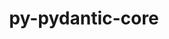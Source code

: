 ---
title: "py-pydantic-core"
layout: cache
categories: [package, develop]
meta: {"compilers": ["apple-clang@=16.0.0", "gcc@=13.2.0"], "num_specs": 15, "num_specs_by_stack": {"ml-darwin-aarch64-mps": 3, "ml-linux-aarch64-cpu": 6, "ml-linux-aarch64-cuda": 6, "ml-linux-x86_64-cpu": 6, "ml-linux-x86_64-cuda": 6, "root": 15}, "oss": ["sequoia", "ubuntu24.04"], "platforms": ["darwin", "linux"], "stacks": ["ml-darwin-aarch64-mps", "ml-linux-aarch64-cpu", "ml-linux-aarch64-cuda", "ml-linux-x86_64-cpu", "ml-linux-x86_64-cuda", "root"], "targets": ["aarch64", "x86_64_v3"], "versions": ["2.27.1"]}
spec_details: [{"compiler": "gcc@=13.2.0", "hash": "2aiasyhszid6rksptzxmcp4vw3rifcks", "os": "ubuntu24.04", "platform": "linux", "size": "-", "stacks": ["ml-linux-aarch64-cpu", "ml-linux-aarch64-cuda", "root"], "target": "aarch64", "variants": ["build_system=python_pip"], "versions": ["2.27.1"]}, {"compiler": "gcc@=13.2.0", "hash": "6dm2f264cs77hkszgr6xxkxqoauu4jit", "os": "ubuntu24.04", "platform": "linux", "size": "-", "stacks": ["ml-linux-x86_64-cpu", "ml-linux-x86_64-cuda", "root"], "target": "x86_64_v3", "variants": ["build_system=python_pip"], "versions": ["2.27.1"]}, {"compiler": "gcc@=13.2.0", "hash": "dewjbqxj2mbbe3o5ctlfuijpi6rpn7ec", "os": "ubuntu24.04", "platform": "linux", "size": "-", "stacks": ["ml-linux-aarch64-cpu", "ml-linux-aarch64-cuda", "root"], "target": "aarch64", "variants": ["build_system=python_pip"], "versions": ["2.27.1"]}, {"compiler": "gcc@=13.2.0", "hash": "e75ygdivkrynexm4ll62vvdatetoti4h", "os": "ubuntu24.04", "platform": "linux", "size": "-", "stacks": ["ml-linux-aarch64-cpu", "ml-linux-aarch64-cuda", "root"], "target": "aarch64", "variants": ["build_system=python_pip"], "versions": ["2.27.1"]}, {"compiler": "gcc@=13.2.0", "hash": "ftkt7rr3dbgxdzttfa2atmldhz4ymknt", "os": "ubuntu24.04", "platform": "linux", "size": "-", "stacks": ["ml-linux-x86_64-cpu", "ml-linux-x86_64-cuda", "root"], "target": "x86_64_v3", "variants": ["build_system=python_pip"], "versions": ["2.27.1"]}, {"compiler": "apple-clang@=16.0.0", "hash": "j5rqmptocky2knjfyg2wf7anlnuzhp4b", "os": "sequoia", "platform": "darwin", "size": "-", "stacks": ["ml-darwin-aarch64-mps", "root"], "target": "aarch64", "variants": ["build_system=python_pip"], "versions": ["2.27.1"]}, {"compiler": "gcc@=13.2.0", "hash": "lnb3c6o2lksxf3gyez2vdit52dhgb5i3", "os": "ubuntu24.04", "platform": "linux", "size": "-", "stacks": ["ml-linux-aarch64-cpu", "ml-linux-aarch64-cuda", "root"], "target": "aarch64", "variants": ["build_system=python_pip"], "versions": ["2.27.1"]}, {"compiler": "gcc@=13.2.0", "hash": "ly36iim2gob443onyrzhf5vomsirn5hk", "os": "ubuntu24.04", "platform": "linux", "size": "-", "stacks": ["ml-linux-x86_64-cpu", "ml-linux-x86_64-cuda", "root"], "target": "x86_64_v3", "variants": ["build_system=python_pip"], "versions": ["2.27.1"]}, {"compiler": "gcc@=13.2.0", "hash": "m4y6maf3xmq3etdaspo5tk2zif75mkyo", "os": "ubuntu24.04", "platform": "linux", "size": "-", "stacks": ["ml-linux-aarch64-cpu", "ml-linux-aarch64-cuda", "root"], "target": "aarch64", "variants": ["build_system=python_pip"], "versions": ["2.27.1"]}, {"compiler": "gcc@=13.2.0", "hash": "meovjgg7ziaalylbspkerdgk4ruznzgt", "os": "ubuntu24.04", "platform": "linux", "size": "-", "stacks": ["ml-linux-x86_64-cpu", "ml-linux-x86_64-cuda", "root"], "target": "x86_64_v3", "variants": ["build_system=python_pip"], "versions": ["2.27.1"]}, {"compiler": "gcc@=13.2.0", "hash": "mwp3oywlsxje7lllqsf4jv23r2eeliso", "os": "ubuntu24.04", "platform": "linux", "size": "-", "stacks": ["ml-linux-x86_64-cpu", "ml-linux-x86_64-cuda", "root"], "target": "x86_64_v3", "variants": ["build_system=python_pip"], "versions": ["2.27.1"]}, {"compiler": "apple-clang@=16.0.0", "hash": "rehzz3accudhn3revp6womb6km7yosqn", "os": "sequoia", "platform": "darwin", "size": "-", "stacks": ["ml-darwin-aarch64-mps", "root"], "target": "aarch64", "variants": ["build_system=python_pip"], "versions": ["2.27.1"]}, {"compiler": "gcc@=13.2.0", "hash": "t2pcvjg7rvzuambzozzbpac42gogjw4a", "os": "ubuntu24.04", "platform": "linux", "size": "-", "stacks": ["ml-linux-x86_64-cpu", "ml-linux-x86_64-cuda", "root"], "target": "x86_64_v3", "variants": ["build_system=python_pip"], "versions": ["2.27.1"]}, {"compiler": "gcc@=13.2.0", "hash": "v63gefolr5cmfuqfblyvftkhp6zwfra7", "os": "ubuntu24.04", "platform": "linux", "size": "-", "stacks": ["ml-linux-aarch64-cpu", "ml-linux-aarch64-cuda", "root"], "target": "aarch64", "variants": ["build_system=python_pip"], "versions": ["2.27.1"]}, {"compiler": "apple-clang@=16.0.0", "hash": "znljnv7v3466xt4bpnlm5b7gpzfc6ly3", "os": "sequoia", "platform": "darwin", "size": "-", "stacks": ["ml-darwin-aarch64-mps", "root"], "target": "aarch64", "variants": ["build_system=python_pip"], "versions": ["2.27.1"]}]
---